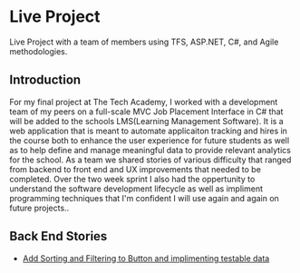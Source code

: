 # Live Project
Live Project with a team of members using TFS, ASP.NET, C#, and Agile methodologies. 

## Introduction

For my final project at The Tech Academy, I worked with a development team of my peers on a full-scale MVC Job Placement Interface in C# that will be added to the schools LMS(Learning Management Software). It is a web application that is meant to automate applicaiton tracking and hires in the course both to enhance the user experience for future students as well as to help define and manage meaningful data to provide relevant analytics for the school. As a team we shared stories of various difficulty that ranged from backend to front end and UX improvements that needed to be completed. Over the two week sprint I also had the oppertunity to understand the software development lifecycle as well as impliment programming techniques that I'm confident I will use again and again on future projects..

## Back End Stories
- [Add Sorting and Filtering to Button and implimenting testable data](#https://github.com/JeffPadgett/Live_Project/blob/master/Images/Capture.JPG)
